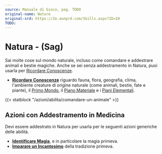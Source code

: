 ```yaml
---
source: Manuale di Gioco, pag. TODO
original-name: Nature
original-srd: https://2e.aonprd.com/Skills.aspx?ID=10
TODO:
---
```


# Natura - (Sag)

Sai molte cose sul mondo naturale, incluso come comandare e addestrare animali e
bestie magiche. Anche se sei senza addestramento in Natura, puoi usarla per
[Ricordare Conoscenze](/azioni/abilita/ricordare-conoscenze).

- **[Ricordare Conoscenze](/azioni/abilita/ricordare-conoscenze)** riguardo
  fauna, flora, geografia, clima, l'ambiente creature di origine naturale (come
  animali, bestie, fate e piante), il [Primo Mondo](/piani/primo-mondo), il
  [Piano Materiale](/piani/piano-materiale) e i
  [Piani Elementali](/piani/piani-elementali).

{{< statblock "/azioni/abilita/comandare-un-animale" >}}

## Azioni con Addestramento in Medicina

Devi essere addestrato in Natura per usarla per le seguenti azioni generiche
delle abilità.

- **[Identificare Magia](/azioni/abilita/identificare-magia)**, e in particolare
  la magia primeva.
- **[Imparare un Incantesimo](/azioni/abilita/imparare-un-incantesimo)** della
  tradizione primeva.
